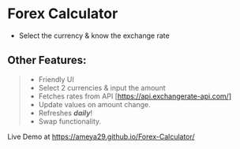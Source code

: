 # Forex Calculator
- Select the currency & know the exchange rate

## Other Features:
> - Friendly UI
> - Select 2 currencies & input the amount
> - Fetches rates from API [https://api.exchangerate-api.com/]
> - Update values on amount change.
> - Refreshes ***daily***!
> - Swap functionality.

Live Demo at https://ameya29.github.io/Forex-Calculator/